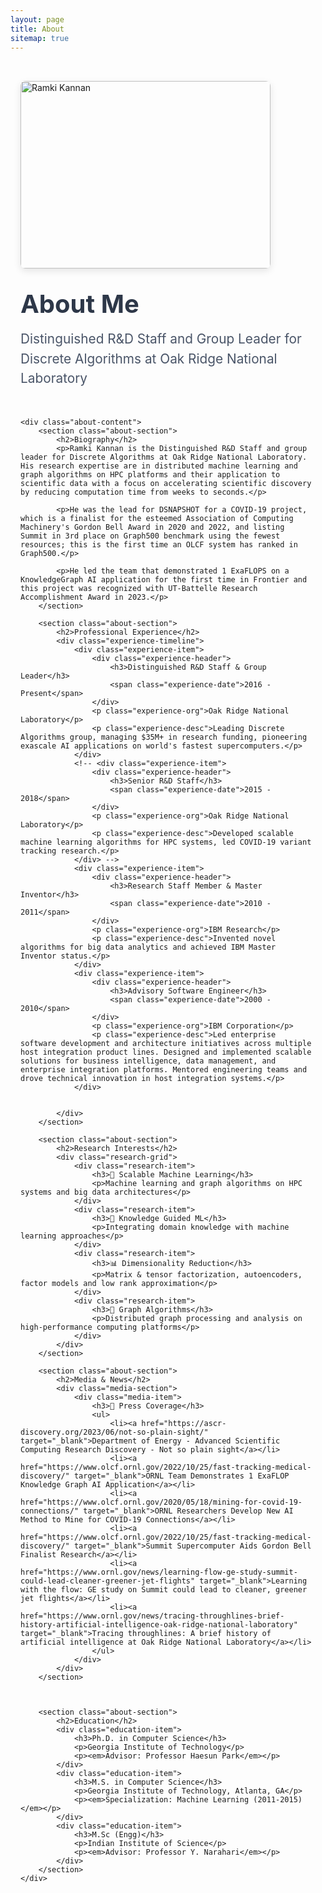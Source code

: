 ```yaml
---
layout: page
title: About
sitemap: true
---
```


<div class="about-container">
    <div class="about-header">
        <img src="../figs/ramki-frontier.jpg" alt="Ramki Kannan" class="about-image">
        <div class="about-intro">
            <h1>About Me</h1>
            <p class="lead">Distinguished R&D Staff and Group Leader for Discrete Algorithms at Oak Ridge National Laboratory</p>
        </div>
    </div>

    <div class="about-content">
        <section class="about-section">
            <h2>Biography</h2>
            <p>Ramki Kannan is the Distinguished R&D Staff and group leader for Discrete Algorithms at Oak Ridge National Laboratory. His research expertise are in distributed machine learning and graph algorithms on HPC platforms and their application to scientific data with a focus on accelerating scientific discovery by reducing computation time from weeks to seconds.</p>

            <p>He was the lead for DSNAPSHOT for a COVID-19 project, which is a finalist for the esteemed Association of Computing Machinery's Gordon Bell Award in 2020 and 2022, and listing Summit in 3rd place on Graph500 benchmark using the fewest resources; this is the first time an OLCF system has ranked in Graph500.</p>

            <p>He led the team that demonstrated 1 ExaFLOPS on a KnowledgeGraph AI application for the first time in Frontier and this project was recognized with UT-Battelle Research Accomplishment Award in 2023.</p>
        </section>

        <section class="about-section">
            <h2>Professional Experience</h2>
            <div class="experience-timeline">
                <div class="experience-item">
                    <div class="experience-header">
                        <h3>Distinguished R&D Staff & Group Leader</h3>
                        <span class="experience-date">2016 - Present</span>
                    </div>
                    <p class="experience-org">Oak Ridge National Laboratory</p>
                    <p class="experience-desc">Leading Discrete Algorithms group, managing $35M+ in research funding, pioneering exascale AI applications on world's fastest supercomputers.</p>
                </div>
                <!-- <div class="experience-item">
                    <div class="experience-header">
                        <h3>Senior R&D Staff</h3>
                        <span class="experience-date">2015 - 2018</span>
                    </div>
                    <p class="experience-org">Oak Ridge National Laboratory</p>
                    <p class="experience-desc">Developed scalable machine learning algorithms for HPC systems, led COVID-19 variant tracking research.</p>
                </div> -->
                <div class="experience-item">
                    <div class="experience-header">
                        <h3>Research Staff Member & Master Inventor</h3>
                        <span class="experience-date">2010 - 2011</span>
                    </div>
                    <p class="experience-org">IBM Research</p>
                    <p class="experience-desc">Invented novel algorithms for big data analytics and achieved IBM Master Inventor status.</p>
                </div>
                <div class="experience-item">
                    <div class="experience-header">
                        <h3>Advisory Software Engineer</h3>
                        <span class="experience-date">2000 - 2010</span>
                    </div>
                    <p class="experience-org">IBM Corporation</p>
                    <p class="experience-desc">Led enterprise software development and architecture initiatives across multiple host integration product lines. Designed and implemented scalable solutions for business intelligence, data management, and enterprise integration platforms. Mentored engineering teams and drove technical innovation in host integration systems.</p>
                </div>


            </div>
        </section>

        <section class="about-section">
            <h2>Research Interests</h2>
            <div class="research-grid">
                <div class="research-item">
                    <h3>🔬 Scalable Machine Learning</h3>
                    <p>Machine learning and graph algorithms on HPC systems and big data architectures</p>
                </div>
                <div class="research-item">
                    <h3>🧠 Knowledge Guided ML</h3>
                    <p>Integrating domain knowledge with machine learning approaches</p>
                </div>
                <div class="research-item">
                    <h3>📊 Dimensionality Reduction</h3>
                    <p>Matrix & tensor factorization, autoencoders, factor models and low rank approximation</p>
                </div>
                <div class="research-item">
                    <h3>🔗 Graph Algorithms</h3>
                    <p>Distributed graph processing and analysis on high-performance computing platforms</p>
                </div>
            </div>
        </section>

        <section class="about-section">
            <h2>Media & News</h2>
            <div class="media-section">
                <div class="media-item">
                    <h3>📰 Press Coverage</h3>
                    <ul>
                        <li><a href="https://ascr-discovery.org/2023/06/not-so-plain-sight/" target="_blank">Department of Energy - Advanced Scientific Computing Research Discovery - Not so plain sight</a></li>
                        <li><a href="https://www.olcf.ornl.gov/2022/10/25/fast-tracking-medical-discovery/" target="_blank">ORNL Team Demonstrates 1 ExaFLOP Knowledge Graph AI Application</a></li>
                        <li><a href="https://www.olcf.ornl.gov/2020/05/18/mining-for-covid-19-connections/" target="_blank">ORNL Researchers Develop New AI Method to Mine for COVID-19 Connections</a></li>
                        <li><a href="https://www.olcf.ornl.gov/2022/10/25/fast-tracking-medical-discovery/" target="_blank">Summit Supercomputer Aids Gordon Bell Finalist Research</a></li>
                        <li><a href="https://www.ornl.gov/news/learning-flow-ge-study-summit-could-lead-cleaner-greener-jet-flights" target="_blank">Learning with the flow: GE study on Summit could lead to cleaner, greener jet flights</a></li>
                        <li><a href="https://www.ornl.gov/news/tracing-throughlines-brief-history-artificial-intelligence-oak-ridge-national-laboratory" target="_blank">Tracing throughlines: A brief history of artificial intelligence at Oak Ridge National Laboratory</a></li>
                    </ul>
                </div>
            </div>
        </section>



        <section class="about-section">
            <h2>Education</h2>
            <div class="education-item">
                <h3>Ph.D. in Computer Science</h3>
                <p>Georgia Institute of Technology</p>
                <p><em>Advisor: Professor Haesun Park</em></p>
            </div>
            <div class="education-item">
                <h3>M.S. in Computer Science</h3>
                <p>Georgia Institute of Technology, Atlanta, GA</p>
                <p><em>Specialization: Machine Learning (2011-2015)</em></p>
            </div>
            <div class="education-item">
                <h3>M.Sc (Engg)</h3>
                <p>Indian Institute of Science</p>
                <p><em>Advisor: Professor Y. Narahari</em></p>
            </div>
        </section>
    </div>
</div>

<style>
.about-container {
    max-width: 900px;
    margin: 0 auto;
    padding: 2rem 1rem;
}

.about-header {
    display: flex;
    align-items: center;
    gap: 2rem;
    margin-bottom: 3rem;
    flex-wrap: wrap;
}

.about-image {
    width: 400px;
    height: 300px;
    object-fit: cover;
    border-radius: 8px;
    box-shadow: 0 4px 12px rgba(0, 0, 0, 0.1);
}

.about-intro {
    flex: 1;
    min-width: 300px;
}

.about-intro h1 {
    font-size: 2.5rem;
    margin: 0 0 1rem 0;
    color: #2d3748;
}

.lead {
    font-size: 1.3rem;
    color: #4a5568;
    margin: 0;
    line-height: 1.5;
}

.about-section {
    margin-bottom: 3rem;
}

.about-section h2 {
    color: #2d3748;
    border-bottom: 2px solid #e2e8f0;
    padding-bottom: 0.5rem;
    margin-bottom: 1.5rem;
}

.research-grid {
    display: grid;
    grid-template-columns: repeat(auto-fit, minmax(250px, 1fr));
    gap: 1.5rem;
    margin-top: 1.5rem;
}

.research-item {
    background: #f8f9fa;
    padding: 1.5rem;
    border-radius: 8px;
    box-shadow: 0 2px 4px rgba(0, 0, 0, 0.1);
}

.research-item h3 {
    color: #2d3748;
    margin: 0 0 0.5rem 0;
    font-size: 1.1rem;
}

.research-item p {
    color: #4a5568;
    margin: 0;
    line-height: 1.5;
}

.experience-timeline {
    margin-top: 1.5rem;
}

.experience-item {
    margin-bottom: 2rem;
    padding: 1.5rem;
    background: #f8f9fa;
    border-radius: 8px;
    box-shadow: 0 2px 4px rgba(0, 0, 0, 0.1);
    border-left: 4px solid #3182ce;
}

.experience-header {
    display: flex;
    justify-content: space-between;
    align-items: flex-start;
    margin-bottom: 0.5rem;
    flex-wrap: wrap;
}

.experience-header h3 {
    color: #2d3748;
    margin: 0;
    font-size: 1.1rem;
    flex: 1;
}

.experience-date {
    color: #3182ce;
    font-weight: 600;
    font-size: 0.9rem;
    margin-left: 1rem;
}

.experience-org {
    color: #4a5568;
    font-weight: 600;
    margin: 0 0 0.5rem 0;
}

.experience-desc {
    color: #4a5568;
    margin: 0;
    line-height: 1.5;
}

.media-grid {
    display: grid;
    grid-template-columns: repeat(auto-fit, minmax(300px, 1fr));
    gap: 2rem;
    margin-top: 1.5rem;
}

.media-item {
    background: #f8f9fa;
    padding: 1.5rem;
    border-radius: 8px;
    box-shadow: 0 2px 4px rgba(0, 0, 0, 0.1);
}

.media-item h3 {
    color: #2d3748;
    margin: 0 0 1rem 0;
    font-size: 1.1rem;
}

.media-item ul {
    list-style: none;
    padding: 0;
    margin: 0;
}

.media-item li {
    padding: 0.5rem 0;
    border-bottom: 1px solid #e2e8f0;
}

.media-item li:last-child {
    border-bottom: none;
}

.media-item a {
    color: #3182ce;
    text-decoration: none;
}

.media-item a:hover {
    text-decoration: underline;
}

.achievements {
    list-style: none;
    padding: 0;
}

.achievements li {
    padding: 0.5rem 0;
    border-bottom: 1px solid #e2e8f0;
    position: relative;
    padding-left: 1.5rem;
}

.achievements li:before {
    content: "✓";
    position: absolute;
    left: 0;
    color: #3182ce;
    font-weight: bold;
}

.achievements li:last-child {
    border-bottom: none;
}

.education-item {
    margin-bottom: 1.5rem;
    padding: 1rem;
    background: #f8f9fa;
    border-radius: 6px;
}

.education-item h3 {
    color: #2d3748;
    margin: 0 0 0.5rem 0;
}

.education-item p {
    margin: 0.25rem 0;
    color: #4a5568;
}

.education-item em {
    color: #718096;
    font-style: italic;
}

@media (max-width: 768px) {
    .about-header {
        flex-direction: column;
        text-align: center;
    }

    .about-image {
        width: 300px;
        height: 225px;
    }

    .about-intro h1 {
        font-size: 2rem;
    }

    .research-grid {
        grid-template-columns: 1fr;
    }

    .media-grid {
        grid-template-columns: 1fr;
    }

    .experience-header {
        flex-direction: column;
        align-items: flex-start;
    }

    .experience-date {
        margin-left: 0;
        margin-top: 0.5rem;
    }
}
</style>
